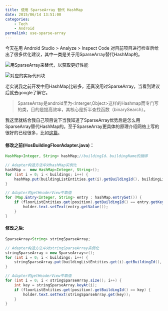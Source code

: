 ```yaml
---
title: 使用 SparseArray 替代 HashMap
date: 2015/06/14 13:51:00
categories: 
    - Tech
    - Android
permalink: use-sparse-array
---
```


今天在用 Android Studio > Analyze > Inspect Code 对目前项目进行检查后给出了很多优化建议，其中一类是关于用SparseArray替代HashMap的。

![用SparseArray<E>来替代，以获取更好性能](https://i.loli.net/2019/07/29/5d3e98da0efef38754.png)

![对应的实际代码块](https://i.loli.net/2019/07/29/5d3e99185af4130533.png)

老实说我之前开发中用HashMap比较多，还真没用过SparseArray，当看到建议后就去google了解它。

> SparseArray是android里为<Interger,Object>这样的Hashmap而专门写的类，目的是提高效率，其核心是折半查找函数（binarySearch）。

我这里就结合我自己项目说下当我知道了SparseArray优势后是怎么用SparseArray替代HashMap的。至于SparseArray更具体的原理介绍网络上写的很好的已经很多，比如[这篇](http://liuzhichao.com/p/832.html)。

#### 修改之前(HosBuildingFloorAdapter.java)：
``` JAVA
HashMap<Integer, String> hashMap;//buildingId、buildingName的捆绑

// Adapter构造方法中对hashMap实例化
hashMap =  new HashMap<Integer, String>();
for (int i = 0; i < buildings; i++) {
    hashMap.put(buildingListEntities.get(i).getBuildingId(), buildingListEntities.get(i).getBuildingName());
}

// Adapter的getHeaderView中取值
for (Map.Entry<Integer, String> entry : hashMap.entrySet()) {
    if (floorListEntities.get(position).getBuildingId() == entry.getKey()) {
        holder.text.setText(entry.getValue());
    }
}
```
#### 修改之后:
``` JAVA
SparseArray<String> stringSparseArray;

// Adapter构造方法中对stringSparseArray实例化
stringSparseArray = new SparseArray<>();
for (int i = 0; i < buildings; i++) {
    stringSparseArray.put(buildingListEntities.get(i).getBuildingId(), buildingListEntities.get(i).getBuildingName());
}

// Adapter的getHeaderView中取值
for (int i = 0; i < stringSparseArray.size(); i++) {
    int key = stringSparseArray.keyAt(i);
    if (floorListEntities.get(position).getBuildingId() == key) {
        holder.text.setText(stringSparseArray.get(key));
    }
}
```